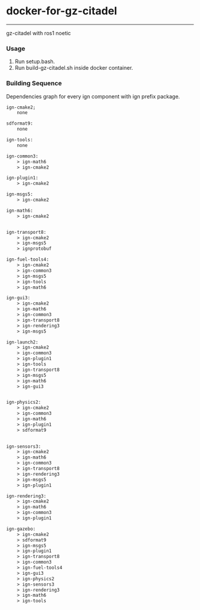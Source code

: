 # docker-for-gz-citadel

---

gz-citadel with ros1 noetic

### Usage

1. Run setup.bash.
2. Run build-gz-citadel.sh inside docker container.


### Building Sequence

Dependencies graph for every ign component with ign prefix package.

```txt 
ign-cmake2;
    none

sdformat9:
    none

ign-tools:
    none

ign-common3:
    > ign-math6
    > ign-cmake2

ign-plugin1:
    > ign-cmake2

ign-msgs5:
    > ign-cmake2

ign-math6:
    > ign-cmake2


ign-transport8:
    > ign-cmake2
    > ign-msgs5
    > ignprotobuf

ign-fuel-tools4:
    > ign-cmake2
    > ign-common3
    > ign-msgs5
    > ign-tools
    > ign-math6

ign-gui3:
    > ign-cmake2
    > ign-math6
    > ign-common3
    > ign-transport8
    > ign-rendering3
    > ign-msgs5

ign-launch2:
    > ign-cmake2
    > ign-common3
    > ign-plugin1
    > ign-tools
    > ign-transport8
    > ign-msgs5
    > ign-math6
    > ign-gui3


ign-physics2:
    > ign-cmake2
    > ign-common3
    > ign-math6
    > ign-plugin1
    > sdformat9

    
ign-sensors3:
    > ign-cmake2
    > ign-math6
    > ign-common3
    > ign-transport8
    > ign-rendering3
    > ign-msgs5
    > ign-plugin1

ign-rendering3:
    > ign-cmake2
    > ign-math6
    > ign-common3
    > ign-plugin1

ign-gazebo:
    > ign-cmake2
    > sdformat9
    > ign-msgs5
    > ign-plugin1
    > ign-transport8
    > ign-common3
    > ign-fuel-tools4
    > ign-gui3
    > ign-physics2
    > ign-sensors3
    > ign-rendering3
    > ign-math6
    > ign-tools


```

